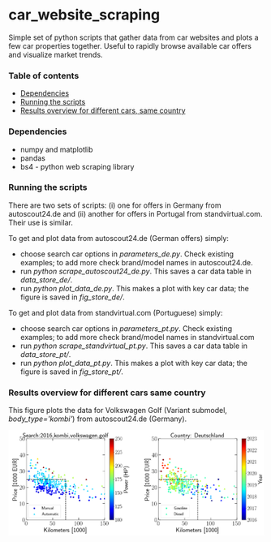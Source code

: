 # car_website_scraping
Simple set of python scripts that gather data from car websites and plots a few car properties together. Useful to rapidly browse available car offers and visualize market trends.

### Table of contents
- [Dependencies](#dependencies)
- [Running the scripts](#running-the-scripts)
- [Results overview for different cars, same country](#results-overview-for-different-cars-same-country)

### Dependencies

- numpy and matplotlib
- pandas
- bs4 - python web scraping library

### Running the scripts
There are two sets of scripts: (i) one for offers in Germany from autoscout24.de and (ii) another for offers in Portugal from standvirtual.com. Their use is similar.

To get and plot data from autoscout24.de (German offers) simply:
- choose search car options in *parameters_de.py*. Check existing examples; to add more check brand/model names in autoscout24.de.
- run *python scrape_autoscout24_de.py*. This saves a car data table in *data_store_de/*.
- run *python plot_data_de.py*. This makes a plot with key car data; the figure is saved in *fig_store_de/*.

To get and plot data from standvirtual.com (Portuguese) simply:
- choose search car options in *parameters_pt.py*. Check existing examples; to add more check brand/model names in standvirtual.com
- run *python scrape_standvirtual_pt.py*. This saves a car data table in *data_store_pt/*.
- run *python plot_data_pt.py*. This makes a plot with key car data; the figure is saved in *fig_store_pt/*.

### Results overview for different cars same country

This figure plots the data for Volkswagen Golf (Variant submodel, *body_type='kombi'*) from autoscout24.de (Germany).

![fig_golf_de](./fig_store_de/fig_2016_kombi_volkswagen_golf.png)
